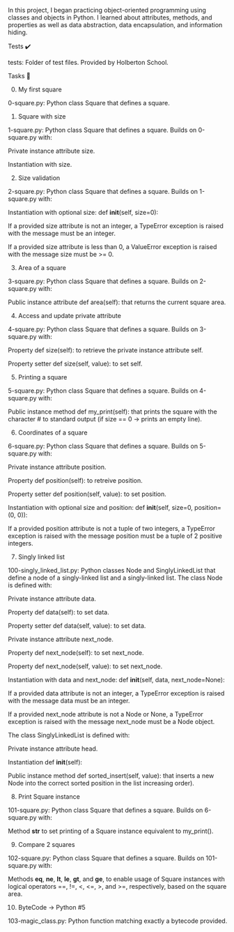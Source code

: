 In this project, I began practicing object-oriented programming using classes and objects in Python. I learned about attributes, methods, and properties as well as data abstraction, data encapsulation, and information hiding.



Tests ✔️

tests: Folder of test files. Provided by Holberton School.

Tasks 📃

0. My first square



0-square.py: Python class Square that defines a square.

1. Square with size



1-square.py: Python class Square that defines a square. Builds on 0-square.py with:

Private instance attribute size.

Instantiation with size.

2. Size validation



2-square.py: Python class Square that defines a square. Builds on 1-square.py with:

Instantiation with optional size: def __init__(self, size=0):

If a provided size attribute is not an integer, a TypeError exception is raised with the message must be an integer.

If a provided size attribute is less than 0, a ValueError exception is raised with the message size must be >= 0.

3. Area of a square



3-square.py: Python class Square that defines a square. Builds on 2-square.py with:

Public instance attribute def area(self): that returns the current square area.

4. Access and update private attribute



4-square.py: Python class Square that defines a square. Builds on 3-square.py with:

Property def size(self): to retrieve the private instance attribute self.

Property setter def size(self, value): to set self.

5. Printing a square



5-square.py: Python class Square that defines a square. Builds on 4-square.py with:

Public instance method def my_print(self): that prints the square with the character # to standard output (if size == 0 -> prints an empty line).

6. Coordinates of a square



6-square.py: Python class Square that defines a square. Builds on 5-square.py with:

Private instance attribute position.

Property def position(self): to retreive position.

Property setter def position(self, value): to set position.

Instantiation with optional size and position: def __init__(self, size=0, position=(0, 0)):

If a provided position attribute is not a tuple of two integers, a TypeError exception is raised with the message position must be a tuple of 2 positive integers.

7. Singly linked list



100-singly_linked_list.py: Python classes Node and SinglyLinkedList that define a node of a singly-linked list and a singly-linked list. The class Node is defined with:

Private instance attribute data.

Property def data(self): to set data.

Property setter def data(self, value): to set data.

Private instance attribute next_node.

Property def next_node(self): to set next_node.

Property def next_node(self, value): to set next_node.

Instantiation with data and next_node: def __init__(self, data, next_node=None):

If a provided data attribute is not an integer, a TypeError exception is raised with the message data must be an integer.

If a provided next_node attribute is not a Node or None, a TypeError exception is raised with the message next_node must be a Node object.

The class SinglyLinkedList is defined with:

Private instance attribute head.

Instantiation def __init__(self):

Public instance method def sorted_insert(self, value): that inserts a new Node into the correct sorted position in the list increasing order).

8. Print Square instance



101-square.py: Python class Square that defines a square. Builds on 6-square.py with:

Method __str__ to set printing of a Square instance equivalent to my_print().

9. Compare 2 squares



102-square.py: Python class Square that defines a square. Builds on 101-square.py with:

Methods __eq__, __ne__, __lt__, __le__, __gt__, and __ge__, to enable usage of Square instances with logical operators ==, !=, <, <=, >, and >=, respectively, based on the square area.

10. ByteCode -> Python #5



103-magic_class.py: Python function matching exactly a bytecode provided.